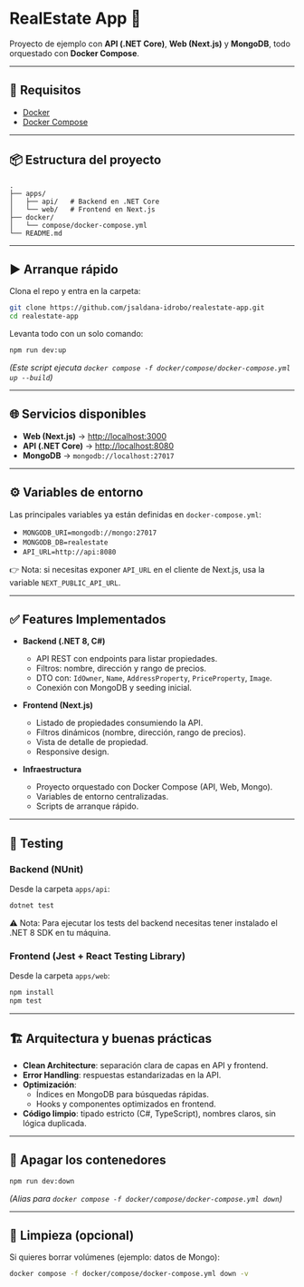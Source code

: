 # RealEstate App 🏡

Proyecto de ejemplo con **API (.NET Core)**, **Web (Next.js)** y **MongoDB**, todo orquestado con **Docker Compose**.

---

## 🚀 Requisitos

- [Docker](https://docs.docker.com/get-docker/)
- [Docker Compose](https://docs.docker.com/compose/)

---

## 📦 Estructura del proyecto

```
.
├── apps/
│   ├── api/   # Backend en .NET Core
│   └── web/   # Frontend en Next.js
├── docker/
│   └── compose/docker-compose.yml
└── README.md
```

---

## ▶️ Arranque rápido

Clona el repo y entra en la carpeta:

```bash
git clone https://github.com/jsaldana-idrobo/realestate-app.git
cd realestate-app
```

Levanta todo con un solo comando:

```bash
npm run dev:up
```

_(Este script ejecuta `docker compose -f docker/compose/docker-compose.yml up --build`)_

---

## 🌐 Servicios disponibles

- **Web (Next.js)** → [http://localhost:3000](http://localhost:3000)
- **API (.NET Core)** → [http://localhost:8080](http://localhost:8080)
- **MongoDB** → `mongodb://localhost:27017`

---

## ⚙️ Variables de entorno

Las principales variables ya están definidas en `docker-compose.yml`:

- `MONGODB_URI=mongodb://mongo:27017`
- `MONGODB_DB=realestate`
- `API_URL=http://api:8080`

👉 Nota: si necesitas exponer `API_URL` en el cliente de Next.js, usa la variable `NEXT_PUBLIC_API_URL`.

---

## ✅ Features Implementados

- **Backend (.NET 8, C#)**

  - API REST con endpoints para listar propiedades.
  - Filtros: nombre, dirección y rango de precios.
  - DTO con: `IdOwner`, `Name`, `AddressProperty`, `PriceProperty`, `Image`.
  - Conexión con MongoDB y seeding inicial.

- **Frontend (Next.js)**

  - Listado de propiedades consumiendo la API.
  - Filtros dinámicos (nombre, dirección, rango de precios).
  - Vista de detalle de propiedad.
  - Responsive design.

- **Infraestructura**
  - Proyecto orquestado con Docker Compose (API, Web, Mongo).
  - Variables de entorno centralizadas.
  - Scripts de arranque rápido.

---

## 🧪 Testing

### Backend (NUnit)

Desde la carpeta `apps/api`:

```bash
dotnet test
```

⚠️ Nota: Para ejecutar los tests del backend necesitas tener instalado el .NET 8 SDK en tu máquina.

### Frontend (Jest + React Testing Library)

Desde la carpeta `apps/web`:

```bash
npm install
npm test
```

---

## 🏗️ Arquitectura y buenas prácticas

- **Clean Architecture**: separación clara de capas en API y frontend.
- **Error Handling**: respuestas estandarizadas en la API.
- **Optimización**:
  - Índices en MongoDB para búsquedas rápidas.
  - Hooks y componentes optimizados en frontend.
- **Código limpio**: tipado estricto (C#, TypeScript), nombres claros, sin lógica duplicada.

---

## 🛑 Apagar los contenedores

```bash
npm run dev:down
```

_(Alias para `docker compose -f docker/compose/docker-compose.yml down`)_

---

## 🧹 Limpieza (opcional)

Si quieres borrar volúmenes (ejemplo: datos de Mongo):

```bash
docker compose -f docker/compose/docker-compose.yml down -v
```
